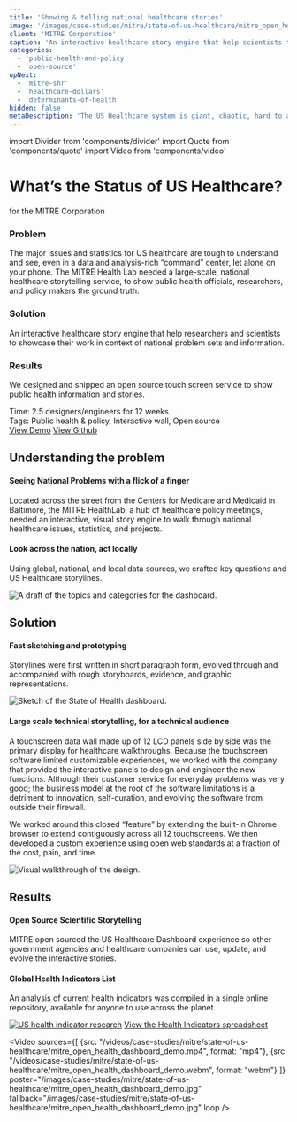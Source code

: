 ```yaml
---
title: 'Showing & telling national healthcare stories'
image: '/images/case-studies/mitre/state-of-us-healthcare/mitre_open_health_dashboard_demo.jpg'
client: 'MITRE Corporation'
caption: 'An interactive healthcare story engine that help scientists to showcase their work in context of national problem sets and information.'
categories:
  - 'public-health-and-policy'
  - 'open-source'
upNext:
  - 'mitre-shr'
  - 'healthcare-dollars'
  - 'determinants-of-health'
hidden: false
metaDescription: 'The US Healthcare system is giant, chaotic, hard to approach, and has thousands of nooks and crannies. Bubbling up key indicators of the nation and presenting different lenses into the problem sets allows decision makers and public health officials to see the interconnected picture.'
---
```


import Divider from 'components/divider'
import Quote from 'components/quote'
import Video from 'components/video'

# What’s the Status of US Healthcare?

for the MITRE Corporation

### Problem

The major issues and statistics for US healthcare are tough to understand and see, even in a data and analysis-rich “command” center, let alone on your phone. The MITRE Health Lab needed a large-scale, national healthcare storytelling service, to show public health officials, researchers, and policy makers the ground truth.

### Solution

An interactive healthcare story engine that help researchers and scientists to showcase their work in context of national problem sets and information.

### Results

We designed and shipped an open source touch screen service to show public health information and stories.

<span class="text--uppercase text--gray text--bold text--spacing text--md">Time:</span> 2.5 designers/engineers for 12 weeks<br/>
<span class="text--uppercase text--gray text--bold text--spacing text--md">Tags:</span> Public health & policy, Interactive wall, Open source
<br />
<a href="http://clients.goinvo.com/mitre/state-of-us-healthcare/" target="blank" rel="noopener noreferrer" class="button button--secondary button--lg margin-top--double margin-bottom--half margin-right">View Demo</a>
<a href="https://github.com/mitre/OpenHealthDashboard" target="blank" rel="noopener noreferrer" class="button button--secondary button--lg margin-top--double margin-bottom--half margin-right">View Github</a>

<Divider />

## Understanding the problem

#### Seeing National Problems with a flick of a finger

Located across the street from the Centers for Medicare and Medicaid in Baltimore, the MITRE HealthLab, a hub of healthcare policy meetings, needed an interactive, visual story engine to walk through national healthcare issues, statistics, and projects.

#### Look across the nation, act locally

Using global, national, and local data sources, we crafted key questions and US Healthcare storylines.

![A draft of the topics and categories for the dashboard.](/images/case-studies/mitre/state-of-us-healthcare/mitre_us_health_topics_and_metrics.jpg)

<Divider />

## Solution

#### Fast sketching and prototyping

Storylines were first written in short paragraph form, evolved through and accompanied with rough storyboards, evidence, and graphic representations.

![Sketch of the State of Health dashboard.](/images/case-studies/mitre/state-of-us-healthcare/mitre_status_of_us_health_sketches.jpg)

#### Large scale technical storytelling, for a technical audience

A touchscreen data wall made up of 12 LCD panels side by side was the primary display for healthcare walkthroughs. Because the touchscreen software limited customizable experiences, we worked with the company that provided the interactive panels to design and engineer the new functions. Although their customer service for everyday problems was very good; the business model at the root of the software limitations is a detriment to innovation, self-curation, and evolving the software from outside their firewall.

We worked around this closed “feature” by extending the built-in Chrome browser to extend contiguously across all 12 touchscreens. We then developed a custom experience using open web standards at a fraction of the cost, pain, and time.

![Visual walkthrough of the design.](/images/case-studies/mitre/state-of-us-healthcare/mitre_open_health_design_spec.jpg)

<Divider />

## Results

#### Open Source Scientific Storytelling

MITRE open sourced the US Healthcare Dashboard experience so other government agencies and healthcare companies can use, update, and evolve the interactive stories.

#### Global Health Indicators List

An analysis of current health indicators was compiled in a single online repository, available for anyone to use across the planet.

[![US health indicator research](/images/case-studies/mitre/state-of-us-healthcare/mitre_us_health_indicators_research.jpg)](https://docs.google.com/spreadsheets/d/1eef_1BK6gipOuhxpdXWnQ8eQdp1ZssjwUupKs7oITdc/edit?usp=sharing)
[View the Health Indicators spreadsheet](https://docs.google.com/spreadsheets/d/1eef_1BK6gipOuhxpdXWnQ8eQdp1ZssjwUupKs7oITdc/edit?usp=sharing)

<Video
sources={[
{src: "/videos/case-studies/mitre/state-of-us-healthcare/mitre_open_health_dashboard_demo.mp4", format: "mp4"},
{src: "/videos/case-studies/mitre/state-of-us-healthcare/mitre_open_health_dashboard_demo.webm", format: "webm"}
]}
poster="/images/case-studies/mitre/state-of-us-healthcare/mitre_open_health_dashboard_demo.jpg"
fallback="/images/case-studies/mitre/state-of-us-healthcare/mitre_open_health_dashboard_demo.jpg"
loop
/>
